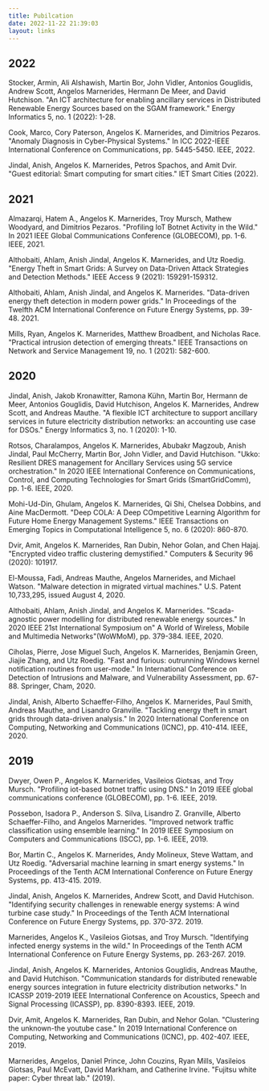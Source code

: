 ```yaml
---
title: Pubilcation
date: 2022-11-22 21:39:03
layout: links
---
```


## 2022
Stocker, Armin, Ali Alshawish, Martin Bor, John Vidler, Antonios Gouglidis, Andrew Scott, Angelos Marnerides, Hermann De Meer, and David Hutchison. "An ICT architecture for enabling ancillary services in Distributed Renewable Energy Sources based on the SGAM framework." Energy Informatics 5, no. 1 (2022): 1-28.

Cook, Marco, Cory Paterson, Angelos K. Marnerides, and Dimitrios Pezaros. "Anomaly Diagnosis in Cyber-Physical Systems." In ICC 2022-IEEE International Conference on Communications, pp. 5445-5450. IEEE, 2022.

Jindal, Anish, Angelos K. Marnerides, Petros Spachos, and Amit Dvir. "Guest editorial: Smart computing for smart cities." IET Smart Cities (2022).

## 2021

Almazarqi, Hatem A., Angelos K. Marnerides, Troy Mursch, Mathew Woodyard, and Dimitrios Pezaros. "Profiling IoT Botnet Activity in the Wild." In 2021 IEEE Global Communications Conference (GLOBECOM), pp. 1-6. IEEE, 2021.

Althobaiti, Ahlam, Anish Jindal, Angelos K. Marnerides, and Utz Roedig. "Energy Theft in Smart Grids: A Survey on Data-Driven Attack Strategies and Detection Methods." IEEE Access 9 (2021): 159291-159312.

Althobaiti, Ahlam, Anish Jindal, and Angelos K. Marnerides. "Data-driven energy theft detection in modern power grids." In Proceedings of the Twelfth ACM International Conference on Future Energy Systems, pp. 39-48. 2021.

Mills, Ryan, Angelos K. Marnerides, Matthew Broadbent, and Nicholas Race. "Practical intrusion detection of emerging threats." IEEE Transactions on Network and Service Management 19, no. 1 (2021): 582-600.

## 2020

Jindal, Anish, Jakob Kronawitter, Ramona Kühn, Martin Bor, Hermann de Meer, Antonios Gouglidis, David Hutchison, Angelos K. Marnerides, Andrew Scott, and Andreas Mauthe. "A flexible ICT architecture to support ancillary services in future electricity distribution networks: an accounting use case for DSOs." Energy Informatics 3, no. 1 (2020): 1-10.

Rotsos, Charalampos, Angelos K. Marnerides, Abubakr Magzoub, Anish Jindal, Paul McCherry, Martin Bor, John Vidler, and David Hutchison. "Ukko: Resilient DRES management for Ancillary Services using 5G service orchestration." In 2020 IEEE International Conference on Communications, Control, and Computing Technologies for Smart Grids (SmartGridComm), pp. 1-6. IEEE, 2020.

Mohi-Ud-Din, Ghulam, Angelos K. Marnerides, Qi Shi, Chelsea Dobbins, and Aine MacDermott. "Deep COLA: A Deep COmpetitive Learning Algorithm for Future Home Energy Management Systems." IEEE Transactions on Emerging Topics in Computational Intelligence 5, no. 6 (2020): 860-870.

Dvir, Amit, Angelos K. Marnerides, Ran Dubin, Nehor Golan, and Chen Hajaj. "Encrypted video traffic clustering demystified." Computers & Security 96 (2020): 101917.

El-Moussa, Fadi, Andreas Mauthe, Angelos Marnerides, and Michael Watson. "Malware detection in migrated virtual machines." U.S. Patent 10,733,295, issued August 4, 2020.

Althobaiti, Ahlam, Anish Jindal, and Angelos K. Marnerides. "Scada-agnostic power modelling for distributed renewable energy sources." In 2020 IEEE 21st International Symposium on" A World of Wireless, Mobile and Multimedia Networks"(WoWMoM), pp. 379-384. IEEE, 2020.

Ciholas, Pierre, Jose Miguel Such, Angelos K. Marnerides, Benjamin Green, Jiajie Zhang, and Utz Roedig. "Fast and furious: outrunning Windows kernel notification routines from user-mode." In International Conference on Detection of Intrusions and Malware, and Vulnerability Assessment, pp. 67-88. Springer, Cham, 2020.

Jindal, Anish, Alberto Schaeffer-Filho, Angelos K. Marnerides, Paul Smith, Andreas Mauthe, and Lisandro Granville. "Tackling energy theft in smart grids through data-driven analysis." In 2020 International Conference on Computing, Networking and Communications (ICNC), pp. 410-414. IEEE, 2020.

## 2019

Dwyer, Owen P., Angelos K. Marnerides, Vasileios Giotsas, and Troy Mursch. "Profiling iot-based botnet traffic using DNS." In 2019 IEEE global communications conference (GLOBECOM), pp. 1-6. IEEE, 2019.

Possebon, Isadora P., Anderson S. Silva, Lisandro Z. Granville, Alberto Schaeffer-Filho, and Angelos Marnerides. "Improved network traffic classification using ensemble learning." In 2019 IEEE Symposium on Computers and Communications (ISCC), pp. 1-6. IEEE, 2019.

Bor, Martin C., Angelos K. Marnerides, Andy Molineux, Steve Wattam, and Utz Roedig. "Adversarial machine learning in smart energy systems." In Proceedings of the Tenth ACM International Conference on Future Energy Systems, pp. 413-415. 2019.

Jindal, Anish, Angelos K. Marnerides, Andrew Scott, and David Hutchison. "Identifying security challenges in renewable energy systems: A wind turbine case study." In Proceedings of the Tenth ACM International Conference on Future Energy Systems, pp. 370-372. 2019.

Marnerides, Angelos K., Vasileios Giotsas, and Troy Mursch. "Identifying infected energy systems in the wild." In Proceedings of the Tenth ACM International Conference on Future Energy Systems, pp. 263-267. 2019.

Jindal, Anish, Angelos K. Marnerides, Antonios Gouglidis, Andreas Mauthe, and David Hutchison. "Communication standards for distributed renewable energy sources integration in future electricity distribution networks." In ICASSP 2019-2019 IEEE International Conference on Acoustics, Speech and Signal Processing (ICASSP), pp. 8390-8393. IEEE, 2019.

Dvir, Amit, Angelos K. Marnerides, Ran Dubin, and Nehor Golan. "Clustering the unknown-the youtube case." In 2019 International Conference on Computing, Networking and Communications (ICNC), pp. 402-407. IEEE, 2019.

Marnerides, Angelos, Daniel Prince, John Couzins, Ryan Mills, Vasileios Giotsas, Paul McEvatt, David Markham, and Catherine Irvine. "Fujitsu white paper: Cyber threat lab." (2019).